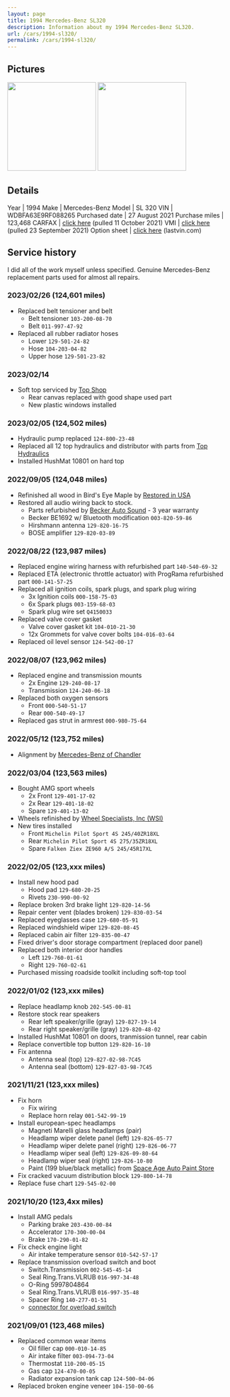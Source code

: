 ```yaml
---
layout: page
title: 1994 Mercedes-Benz SL320
description: Information about my 1994 Mercedes-Benz SL320.
url: /cars/1994-sl320/
permalink: /cars/1994-sl320/
---
```


## Pictures

<image src="/assets/cars-1994-sl320-1.jpg" height="200px" />
<image src="/assets/cars-1994-sl320-2.png" height="200px" />

## Details

Year | 1994
Make | Mercedes-Benz
Model | SL 320
VIN | WDBFA63E9RF088265
Purchased date | 27 August 2021
Purchase miles | 123,468
CARFAX | [click here](/assets/cars-1994-sl320-carfax-11oct2021.PDF) (pulled 11 October 2021)
VMI | [click here](/assets/cars-1994-sl320-vmi-23sep2021.pdf) (pulled 23 September 2021)
Option sheet | [click here](https://www.lastvin.com/vin/1NZMgEKnox7darnlo) (lastvin.com)

## Service history

I did all of the work myself unless specified.
Genuine Mercedes-Benz replacement parts used for almost all repairs.

### 2023/02/26 (124,601 miles)
- Replaced belt tensioner and belt
    - Belt tensioner `103-200-08-70`
    - Belt `011-997-47-92`
- Replaced all rubber radiator hoses
    - Lower `129-501-24-82`
    - Hose `104-203-04-82`
    - Upper hose `129-501-23-82`

### 2023/02/14
- Soft top serviced by [Top Shop](https://www.aztopshop.com/)
    - Rear canvas replaced with good shape used part
    - New plastic windows installed

### 2023/02/05 (124,502 miles)
- Hydraulic pump replaced `124-800-23-48`
- Replaced all 12 top hydraulics and distributor with parts from [Top Hydraulics](https://tophydraulics.com/)
- Installed HushMat 10801 on hard top


### 2022/09/05 (124,048 miles)
- Refinished all wood in Bird's Eye Maple by [Restored in USA](https://restoredinusa.com/)
- Restored all audio wiring back to stock.
    - Parts refurbished by [Becker Auto Sound](http://beckerautosound.com/) - 3 year warranty
    - Becker BE1692 w/ Bluetooth modification `003-820-59-86`
    - Hirshmann antenna `129-820-16-75`
    - BOSE amplifier `129-820-03-89`


### 2022/08/22 (123,987 miles)
- Replaced engine wiring harness with refurbished part `140-540-69-32`
- Replaced ETA (electronic throttle actuator) with ProgRama refurbished part `000-141-57-25`
- Replaced all ignition coils, spark plugs, and spark plug wiring
    - 3x Ignition coils `000-158-75-03`
    - 6x Spark plugs `003-159-68-03`
    - Spark plug wire set `Q4150033`
- Replaced valve cover gasket
    - Valve cover gasket kit `104-010-21-30`
    - 12x Grommets for valve cover bolts `104-016-03-64`
- Replaced oil level sensor `124-542-00-17`

### 2022/08/07 (123,962 miles)
- Replaced engine and transmission mounts
    - 2x Engine `129-240-08-17`
    - Transmission `124-240-06-18`
- Replaced both oxygen sensors
    - Front `000-540-51-17`
    - Rear `000-540-49-17`
- Replaced gas strut in armrest `000-980-75-64`

### 2022/05/12 (123,752 miles)
- Alignment by [Mercedes-Benz of Chandler](https://www.mercedesbenzofchandler.com/service/)

### 2022/03/04 (123,563 miles)
- Bought AMG sport wheels
    - 2x Front `129-401-17-02`
    - 2x Rear `129-401-18-02`
    - Spare `129-401-13-02`
- Wheels refinished by [Wheel Specialists, Inc (WSI)](https://www.wheelspecialists.com/)
- New tires installed
    - Front `Michelin Pilot Sport 4S 245/40ZR18XL`
    - Rear `Michelin Pilot Sport 4S 275/35ZR18XL`
    - Spare `Falken Ziex ZE960 A/S 245/45R17XL`


### 2022/02/05 (123,xxx miles)
- Install new hood pad
    - Hood pad `129-680-20-25`
    - Rivets `230-990-00-92`
- Replace broken 3rd brake light `129-820-14-56`
- Repair center vent (blades broken) `129-830-03-54`
- Replaced eyeglasses case `129-680-05-91`
- Replaced windshield wiper `129-820-08-45`
- Replaced cabin air filter `129-835-00-47`
- Fixed driver's door storage compartment (replaced door panel)
- Replaced both interior door handles
    - Left `129-760-01-61`
    - Right `129-760-02-61`
- Purchased missing roadside toolkit including soft-top tool


### 2022/01/02 (123,xxx miles)
- Replace headlamp knob `202-545-00-81`
- Restore stock rear speakers
    - Rear left speaker/grille (gray) `129-827-19-14`
    - Rear right speaker/grille (gray) `129-820-48-02`
- Installed HushMat 10801 on doors, tranmission tunnel, rear cabin
- Replace convertible top button `129-820-16-10`
- Fix antenna
    - Antenna seal (top) `129-827-02-98-7C45`
    - Antenna seal (bottom) `129-827-03-98-7C45`

### 2021/11/21 (123,xxx miles)
- Fix horn
    - Fix wiring
    - Replace horn relay `001-542-99-19`
- Install european-spec headlamps
    - Magneti Marelli glass headlamps (pair)
    - Headlamp wiper delete panel (left) `129-826-05-77`
    - Headlamp wiper delete panel (right) `129-826-06-77`
    - Headlamp wiper seal (left) `129-826-09-80-64`
    - Headlamp wiper seal (right) `129-826-10-80`
    - Paint (199 blue/black metallic) from [Space Age Auto Paint Store](https://spaceagepaint.com/)
- Fix cracked vacuum distribution block `129-800-14-78`
- Replace fuse chart `129-545-02-00`

### 2021/10/20 (123,4xx miles)
- Install AMG pedals
    - Parking brake `203-430-00-84`
    - Accelerator `170-300-00-04`
    - Brake `170-290-01-82`
- Fix check engine light
    - Air intake temperature sensor `010-542-57-17`
- Replace transmission overload switch and boot
    - Switch.Transmission `002-545-45-14`
    - Seal Ring.Trans.VLRUB `016-997-34-48`
    - O-Ring 5997804864
    - Seal Ring.Trans.VLRUB `016-997-35-48`
    - Spacer Ring `140-277-01-51`
    - [connector for overload switch](https://kurth-classics-autoparts.de/gb/electric/39-connector-for-overload-switch.html)

### 2021/09/01 (123,468 miles)
- Replaced common wear items
    - Oil filler cap `000-010-14-85`
    - Air intake filter `003-094-73-04`
    - Thermostat `110-200-05-15`
    - Gas cap `124-470-00-05`
    - Radiator expansion tank cap `124-500-04-06`
- Replaced broken engine veneer `104-150-00-66`
